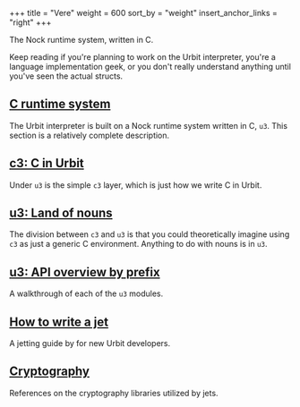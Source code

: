 +++
title = "Vere"
weight = 600
sort_by = "weight"
insert_anchor_links = "right"
+++

The Nock runtime system, written in C.

Keep reading if you're planning to work on the Urbit interpreter, you're a
language implementation geek, or you don't really understand anything until
you've seen the actual structs.

## [C runtime system](/system/runtime/runtime)

The Urbit interpreter is built on a Nock runtime system written
in C, `u3`. This section is a relatively complete description.

## [c3: C in Urbit](/system/runtime/reference/c)

Under `u3` is the simple `c3` layer, which is just how we write C
in Urbit.

## [u3: Land of nouns](/system/runtime/reference/nouns)

The division between `c3` and `u3` is that you could theoretically
imagine using `c3` as just a generic C environment. Anything to do
with nouns is in `u3`.

## [u3: API overview by prefix](/system/runtime/reference/api)

A walkthrough of each of the `u3` modules.

## [How to write a jet](/system/runtime/guides/jetting)

A jetting guide by for new Urbit developers.

## [Cryptography](/system/runtime/reference/cryptography)

References on the cryptography libraries utilized by jets.
